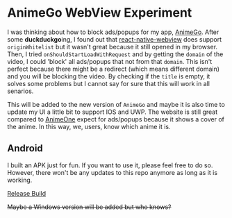 # AnimeGo WebView Experiment
I was thinking about how to block ads/popups for my app, [AnimeGo](https://github.com/HenryQuan/AnimeGo). 
After some **duckduckgo**ing, I found out that [react-native-webview](https://github.com/react-native-community/react-native-webview) does support `originWhitelist` 
but it wasn't great because it still opened in my browser. 
Then, I tried `onShouldStartLoadWithRequest` and by getting the `domain` of the video, I could 'block' all ads/popups that not from that `domain`. 
This isn't perfect because there might be a redirect (which means different domain) and you will be blocking the video. 
By checking if the `title` is empty, it solves some problems but I cannot say for sure that this will work in all senarios.

This will be added to the new version of `AnimeGo` and maybe it is also time to update my UI a little bit to support IOS and UWP. 
The website is still great compared to [AnimeOne](https://github.com/HenryQuan/AnimeOne) expect for ads/popups because it shows a cover of the anime. 
In this way, we, users, know which anime it is.

## Android
I built an APK just for fun. If you want to use it, please feel free to do so. 
However, there won't be any updates to this repo anymore as long as it is working. 

[Release Build](https://github.com/HenryQuan/AnimeGo-WebView-Experiment/releases/tag/0.0.2)

~~Maybe a Windows version will be added but who knows?~~

